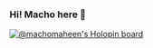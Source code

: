 ### Hi! Macho here 👋



[![@machomaheen's Holopin board](https://holopin.io/api/user/board?user=machomaheen)](https://holopin.io/@machomaheen) 

<!--
**MachoMaheen/MachoMaheen** is a ✨ _special_ ✨ repository because its `README.md` (this file) appears on your GitHub profile.

Here are some ideas to get you started:

- 🔭 I’m currently working on ...
- 🌱 I’m currently learning ...
- 👯 I’m looking to collaborate on ...
- 🤔 I’m looking for help with ...
- 💬 Ask me about ...
- 📫 How to reach me: ...
- 😄 Pronouns: ...
- ⚡ Fun fact: ...
-->

